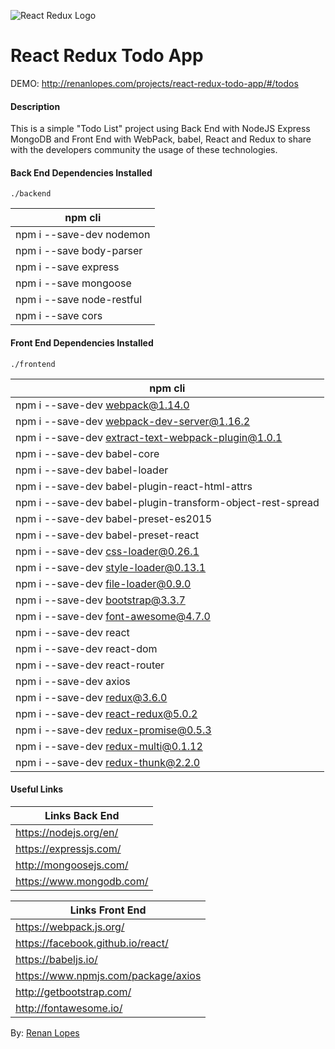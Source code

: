![React Redux Logo](http://renanlopes.com/img/external-logos/react-redux2.png)

# React Redux Todo App

DEMO: http://renanlopes.com/projects/react-redux-todo-app/#/todos

#### Description

This is a simple "Todo List" project using Back End with NodeJS Express MongoDB and Front End with WebPack, babel, React and Redux to share with the developers community the usage of these technologies.

#### Back End Dependencies Installed

```./backend```

| npm cli |
| ----- |
| npm i --save-dev nodemon |
| npm i --save body-parser |
| npm i --save express |
| npm i --save mongoose |
| npm i --save node-restful |
| npm i --save cors |

#### Front End Dependencies Installed

```./frontend```

| npm cli |
| ----- |
| npm i --save-dev webpack@1.14.0 |
| npm i --save-dev webpack-dev-server@1.16.2 |
| npm i --save-dev extract-text-webpack-plugin@1.0.1 |
| npm i --save-dev babel-core |
| npm i --save-dev babel-loader |
| npm i --save-dev babel-plugin-react-html-attrs |
| npm i --save-dev babel-plugin-transform-object-rest-spread |
| npm i --save-dev babel-preset-es2015 |
| npm i --save-dev babel-preset-react |
| npm i --save-dev css-loader@0.26.1 |
| npm i --save-dev style-loader@0.13.1 |
| npm i --save-dev file-loader@0.9.0 |
| npm i --save-dev bootstrap@3.3.7 |
| npm i --save-dev font-awesome@4.7.0 |
| npm i --save-dev react |
| npm i --save-dev react-dom |
| npm i --save-dev react-router |
| npm i --save-dev axios |
| npm i --save-dev redux@3.6.0 |
| npm i --save-dev react-redux@5.0.2 |
| npm i --save-dev redux-promise@0.5.3 |
| npm i --save-dev redux-multi@0.1.12 |
| npm i --save-dev redux-thunk@2.2.0 |

#### Useful Links

| Links Back End |
| ----- |
| https://nodejs.org/en/ |
| https://expressjs.com/ |
| http://mongoosejs.com/ |
| https://www.mongodb.com/ |

| Links Front End |
| ----- |
| https://webpack.js.org/ |
| https://facebook.github.io/react/ |
| https://babeljs.io/ |
| https://www.npmjs.com/package/axios |
| http://getbootstrap.com/ |
| http://fontawesome.io/ |


By: [Renan Lopes](https://www.renanlopes.com/)
